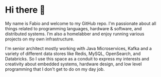 <!-- vim: set tw=80: -->

# Hi there 👋

My name is Fabio and welcome to my GitHub repo. I'm passionate about all things
related to programming languages, hardware & software, and distributed systems.
I’m also a homelabber and enjoy running various projects on my own
infrastructure.

I'm senior architect mostly working with Java Microservices, Kafka and a variety
of different data stores like Redis, MySQL, OpenSearch, and Databricks.  So I
use this space as a conduit to express my interests and creativity about
embedded systems, hardware design, and low level programming that I don't get to
do on my day job.
